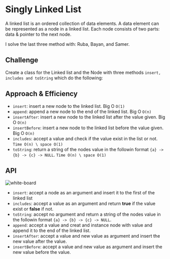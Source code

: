 # Singly Linked List

A linked list is an ordered collection of data elements. A data element can be represented as a node in a linked list. Each node consists of two parts: data & pointer to the next node.

I solve the last three method with: Ruba, Bayan, and Samer.

## Challenge

Create a class for the Linked list and the Node with three methods `insert, includes and toString` which do the following:

## Approach & Efficiency

- `insert`: insert a new node to the linked list. Big O `O(1)`
- `append`: append a new node to the end of the linked list. Big O `O(n)`
- `insertAfter`: insert a new node to the linked list after the value given. Big O `O(n)`
- `insertBefore`: insert a new node to the linked list before the value given. Big O `O(n)`
- `includes`: accept a value and check if the value exist in the list or not. `Time O(n) \ space O(1)`
- `toString`: return a string of the nodes value in the followin format `{a} -> {b} -> {c} -> NULL`. `Time O(n) \ space O(1)`

## API

![white-board](../../../assets/linked-list-whiteboard.png)

- `insert`: accept a node as an argument and insert it to the first of the linked list
- `includes`: accept a value as an argument and return **true** if the value exist or **false** if not.
- `toString`: accept no argument and return a string of the nodes value in the followin format `{a} -> {b} -> {c} -> NULL`.
- `append`: accept a value and creat and instance node with value and append it to the end of the linked list.
- `insertAfter`: accept a value and new value as argument and insert the new value after the value.
- `insertBefore`: accept a value and new value as argument and insert the new value before the value.
